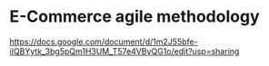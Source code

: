 # E-Commerce agile methodology
https://docs.google.com/document/d/1m2J55bfe-iIQBYytk_3bg5pQm1H3UM_T57e4VByQG1o/edit?usp=sharing

